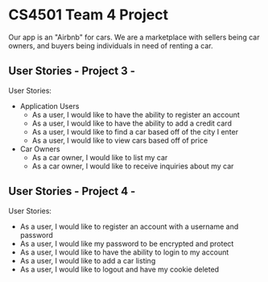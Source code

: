 # CS4501 Team 4 Project

Our app is an "Airbnb" for cars. We are a marketplace with sellers being car owners, and buyers being individuals in need of renting a car. 

## User Stories - Project 3 - 
User Stories:
- Application Users
  - As a user, I would like to have the ability to register an account
  - As a user, I would like to have the ability to add a credit card
  - As a user, I would like to find a car based off of the city I enter
  - As a user, I would like to view cars based off of price
- Car Owners
  - As a car owner, I would like to list my car
  - As a car owner, I would like to receive inquiries about my car

## User Stories - Project 4 - 
User Stories:
- As a user, I would like to register an account with a username and password
- As a user, I would like my password to be encrypted and protect
- As a user, I would like to have the ability to login to my account
- As a user, I would like to add a car listing
- As a user, I would like to logout and have my cookie deleted

